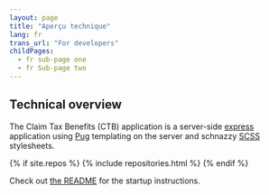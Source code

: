```yaml
---
layout: page
title: "Aperçu technique"
lang: fr
trans_url: "For developers"
childPages:
  - fr sub-page one
  - fr Sub-page two
---
```


## Technical overview

The Claim Tax Benefits (CTB) application is a server-side [express](https://expressjs.com/) application using [Pug](https://pugjs.org/api/getting-started.html) templating on the server and schnazzy [SCSS](https://sass-lang.com/) stylesheets.

{% if site.repos %}
{% include repositories.html %}
{% endif %}

Check out [the README](https://github.com/cds-snc/cra-claim-tax-benefits#getting-started-npm) for the startup instructions.

